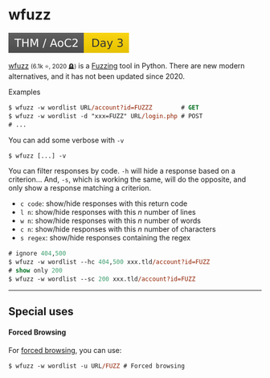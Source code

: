 # wfuzz

[![adventofcyber2](../../../../_badges/thm/adventofcyber2/day3.svg)](https://tryhackme.com/room/adventofcyber2)

<div class="row row-cols-lg-2"><div>

[wfuzz](https://github.com/xmendez/wfuzz) <small>(6.1k ⭐, 2020 🪦)</small> is a [Fuzzing](/cybersecurity/red-team/s2.discovery/techniques/websites/fuzzing.md) tool in Python. There are new modern alternatives, and it has not been updated since 2020.

Examples

```ps
$ wfuzz -w wordlist URL/account?id=FUZZZ        # GET
$ wfuzz -w wordlist -d "xxx=FUZZ" URL/login.php # POST
# ...
```

You can add some verbose with `-v`

```ps
$ wfuzz [...] -v
```
</div><div>

You can filter responses by code. `-h` will hide a response based on a criterion... And, `-s`, which is working the same, will do the opposite, and only show a response matching a criterion.

* `c code`: show/hide responses with this return code
* `l n`: show/hide responses with this $n$ number of lines
* `w n`: show/hide responses with this $n$ number of words
* `c n`: show/hide responses with this $n$ number of characters
* `s regex`: show/hide responses containing the regex

```ps
# ignore 404,500
$ wfuzz -w wordlist --hc 404,500 xxx.tld/account?id=FUZZ
# show only 200
$ wfuzz -w wordlist --sc 200 xxx.tld/account?id=FUZZ
```
</div></div>

<hr class="sep-both">

## Special uses

<div class="row row-cols-lg-2"><div>

#### Forced Browsing

For [forced browsing](/cybersecurity/red-team/s2.discovery/index.md#web-services--forced-browsing), you can use:

```ps
$ wfuzz -w wordlist -u URL/FUZZ # Forced browsing
```
</div><div>
</div></div>